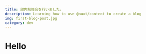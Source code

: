 ```yaml
---
title: 部内勉強会を行いました。
description: Learning how to use @nuxt/content to create a blog
img: first-blog-post.jpg
category: dev
---
```


# Hello
